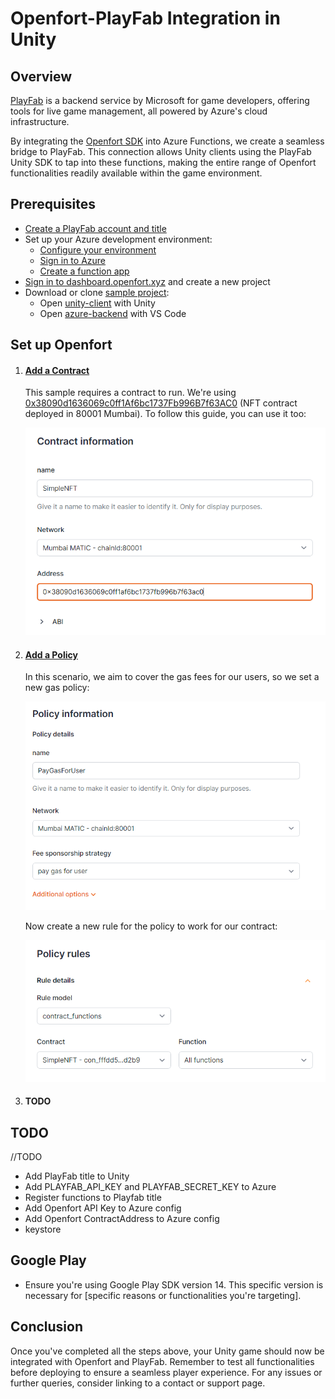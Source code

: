 # Openfort-PlayFab Integration in Unity

## Overview
[PlayFab](https://playfab.com/) is a backend service by Microsoft for game developers, offering tools for live game management, all powered by Azure's cloud infrastructure.

By integrating the [Openfort SDK](https://github.com/openfort-xyz/openfort-node) into Azure Functions, we create a seamless bridge to PlayFab. This connection allows Unity clients using the PlayFab Unity SDK to tap into these functions, making the entire range of Openfort functionalities readily available within the game environment.

## Prerequisites
+ [Create a PlayFab account and title](https://learn.microsoft.com/en-us/gaming/playfab/gamemanager/quickstart)
+ Set up your Azure development environment:
    + [Configure your environment](https://learn.microsoft.com/en-us/azure/azure-functions/create-first-function-vs-code-node?pivots=nodejs-model-v4#configure-your-environment)
    + [Sign in to Azure](https://learn.microsoft.com/en-us/azure/azure-functions/create-first-function-vs-code-node?pivots=nodejs-model-v4#sign-in-to-azure)
    + [Create a function app](https://learn.microsoft.com/en-us/azure/azure-functions/create-first-function-vs-code-node?pivots=nodejs-model-v4#create-the-function-app-in-azure)
+ [Sign in to dashboard.openfort.xyz](http://dashboard.openfort.xyz) and create a new project
+ Download or clone [sample project](https://github.com/dpradell-dev/openfort-playfab-unity-sample): 
    + Open [unity-client](https://github.com/dpradell-dev/openfort-playfab-unity-sample/tree/main/unity-client) with Unity 
    + Open [azure-backend](https://github.com/dpradell-dev/openfort-playfab-unity-sample/tree/main/azure-backend) with VS Code

## Set up Openfort

1. #### [Add a Contract](https://dashboard.openfort.xyz/assets/new)
   This sample requires a contract to run. We're using [0x38090d1636069c0ff1Af6bc1737Fb996B7f63AC0](https://mumbai.polygonscan.com/address/0x38090d1636069c0ff1Af6bc1737Fb996B7f63AC0) (NFT contract deployed in 80001 Mumbai). To follow this guide, you can use it too:

   ![Contract image](image-1.png)

2. #### [Add a Policy](https://dashboard.openfort.xyz/policies/new)
   In this scenario, we aim to cover the gas fees for our users, so we set a new gas policy:

   ![Policy setup image](image.png)

   Now create a new rule for the policy to work for our contract:

   ![Policy rule image](image-2.png)

3. #### TODO

## TODO

//TODO
+ Add PlayFab title to Unity
+ Add PLAYFAB_API_KEY and PLAYFAB_SECRET_KEY to Azure
+ Register functions to Playfab title
+ Add Openfort API Key to Azure config
+ Add Openfort ContractAddress to Azure config
+ keystore

## Google Play
+ Ensure you're using Google Play SDK version 14. This specific version is necessary for [specific reasons or functionalities you're targeting].

## Conclusion

Once you've completed all the steps above, your Unity game should now be integrated with Openfort and PlayFab. Remember to test all functionalities before deploying to ensure a seamless player experience. For any issues or further queries, consider linking to a contact or support page.
